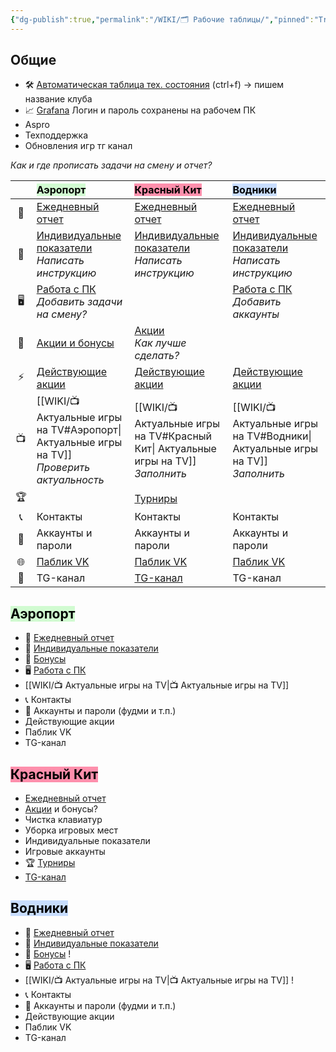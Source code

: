 ```yaml
---
{"dg-publish":true,"permalink":"/WIKI/🗂️ Рабочие таблицы/","pinned":"True"}
---
```


## Общие
- 🛠️ [Автоматическая таблица тех. состояния](https://docs.google.com/spreadsheets/d/1StF6ZvoXltQ4feF64ZpRRpEo7RGWRwR_n_IXNiC0LPI/edit?gid=355896637#gid=355896637) (ctrl+f) -> пишем название клуба
- 📈 [Grafana](http://monitor.colizeumarena.ru:3000/login) Логин и пароль сохранены на рабочем ПК
- Aspro
- Техподдержка
- Обновления игр тг канал

*Как и где прописать задачи на смену и отчет?*

|     | <mark style="background: #BBFABBA6;">**Аэропорт**</mark>                                                                                                                   | <mark style="background: #FF5582A6;">**Красный Кит**</mark>                                                                                                                | <mark style="background: #ADCCFFA6;">**Водники**</mark>                                                                                                                     |
| :-: | :------------------------------------------------------------------------------------------------------------------------------------------------------------------------- | :------------------------------------------------------------------------------------------------------------------------------------------------------------------------- | :-------------------------------------------------------------------------------------------------------------------------------------------------------------------------- |
| 📄  | [Ежедневный отчет](https://docs.google.com/spreadsheets/d/1d1Yrswvjz9XZaicDF7Wb5hF4CZ0zViRS/edit?gid=137669561#gid=137669561)                                              | [Ежедневный отчет](https://docs.google.com/spreadsheets/d/1UZ7DZjnoqPZeTFf2HAemNYcV5qTbaEZp8B7_5R5ZLjc/edit?gid=865010816#gid=865010816)                                   | [Ежедневный отчет](https://docs.google.com/spreadsheets/d/10d9FZT_pKT17wfxNhQRhbcDp16NCGe4-If11dSdMGrI/edit?gid=1786654884#gid=1786654884)                                  |
| 👥  | [Индивидуальные показатели](https://docs.google.com/spreadsheets/d/14FCIqBD7qTqr21XCCX4rd77dgZHLRsnBIMW-u438IMI/edit?gid=597031695#gid=597031695)<br>*Написать инструкцию* | [Индивидуальные показатели](https://docs.google.com/spreadsheets/d/1g14ncqAiLD2d7MeKNIx2aIzhJwynVpA1zcAo55O05EQ/edit?gid=857533446#gid=857533446)<br>*Написать инструкцию* | [Индивидуальные показатели ](https://docs.google.com/spreadsheets/d/1PNC2HNT7UX2kMkxS2Uhm7zwvyxUWYrui5L-3R7uIApE/edit?gid=361751968#gid=361751968)<br>*Написать инструкцию* |
| 🖥️ | [Работа с ПК](https://docs.google.com/spreadsheets/d/1XiFVcC-7lcAApnLc-jUx74Fp4SNHWIIgIrnexGzMj8g/edit?gid=709296972#gid=709296972)<br>*Добавить задачи на смену?*         |                                                                                                                                                                            | [Работа с ПК](https://docs.google.com/spreadsheets/d/1N3Yc_Na6JEh_STYmJujmpNgf2ewxEDlQ0S-NgXC3Nco/edit?gid=709296972#gid=709296972)<br>*Добавить аккаунты*                  |
| 💸  | [Акции и бонусы](https://docs.google.com/spreadsheets/d/14wu2Yjqbb70pyL74_r8KwUfDZ0FWS5L8E8Gtoo5J3Sg/edit?pli=1&gid=1459770033#gid=1459770033)                             | [Акции](https://docs.google.com/spreadsheets/d/1ZxndpHStN2j5oaq0c4aRtZdOIVIlbQqrV8UE570owbM/edit?gid=848212289#gid=848212289)<br>*Как лучше сделать?*                      |                                                                                                                                                                             |
|  ⚡  | [Действующие акции](https://vk.com/@colizeum_aeroport-deistvuuschie-akcii)                                                                                                 | [Действующие акции](https://vk.com/@colizeum_mytishchi-nashi-akcii)                                                                                                        | [Действующие акции](https://vk.com/@colizeum_vodniki-promo)                                                                                                                 |
| 📺  | [[WIKI/📺 Актуальные игры на TV#Аэропорт\| Актуальные игры на TV]]<br>*Проверить актуальность*                                                                                  | [[WIKI/📺 Актуальные игры на TV#Красный Кит\| Актуальные игры на TV]]<br>*Заполнить*                                                                                            | [[WIKI/📺 Актуальные игры на TV#Водники\| Актуальные игры на TV]]<br>*Заполнить*                                                                                                 |
| 🏆  |                                                                                                                                                                            | [Турниры](https://docs.google.com/spreadsheets/d/14YxHbotCRTsZY6p3xLIKVFDdLtbG1c7vw8Pg2BjZSk0/edit?gid=269765567#gid=269765567)                                            |                                                                                                                                                                             |
| 📞  | Контакты                                                                                                                                                                   | Контакты                                                                                                                                                                   | Контакты                                                                                                                                                                    |
| 🔐  | Аккаунты и пароли                                                                                                                                                          | Аккаунты и пароли                                                                                                                                                          | Аккаунты и пароли                                                                                                                                                           |
| 🌐  | [Паблик VK](https://vk.com/colizeum_aeroport)                                                                                                                              | [Паблик VK](https://vk.com/colizeum_mytishchi)                                                                                                                             | [Паблик VK](https://vk.com/colizeum_vodniki)                                                                                                                                |
| 📣  | TG-канал                                                                                                                                                                   | [TG-канал](https://t.me/colizeumkrkit)                                                                                                                                     | TG-канал                                                                                                                                                                    |

## <mark style="background: #BBFABBA6;">Аэропорт</mark>
- 📄 [Ежедневный отчет](https://docs.google.com/spreadsheets/d/1d1Yrswvjz9XZaicDF7Wb5hF4CZ0zViRS/edit?gid=137669561#gid=137669561)
- 👥 [Индивидуальные показатели ](https://docs.google.com/spreadsheets/d/14FCIqBD7qTqr21XCCX4rd77dgZHLRsnBIMW-u438IMI/edit?gid=1413860613#gid=1413860613)
- 💸 [Бонусы](https://docs.google.com/spreadsheets/d/14wu2Yjqbb70pyL74_r8KwUfDZ0FWS5L8E8Gtoo5J3Sg/edit?pli=1&gid=1459770033#gid=1459770033)
- 🖥️ [Работа с ПК](https://docs.google.com/spreadsheets/d/1XiFVcC-7lcAApnLc-jUx74Fp4SNHWIIgIrnexGzMj8g/edit?gid=709296972#gid=709296972) 
- [[WIKI/📺 Актуальные игры на TV\|📺 Актуальные игры на TV]]
- 📞 Контакты
- 🔐 Аккаунты и пароли (фудми и т.п.)
- Действующие акции
- Паблик VK
- TG-канал
## <mark style="background: #FF5582A6;">Красный Кит</mark>
- [Ежедневный отчет](https://docs.google.com/spreadsheets/d/1UZ7DZjnoqPZeTFf2HAemNYcV5qTbaEZp8B7_5R5ZLjc/edit?gid=865010816#gid=865010816)
- [Акции](https://docs.google.com/spreadsheets/d/1ZxndpHStN2j5oaq0c4aRtZdOIVIlbQqrV8UE570owbM/edit?gid=848212289#gid=848212289) и бонусы?
- Чистка клавиатур
- Уборка игровых мест
- Индивидуальные показатели 
- Игровые аккаунты
- 🏆 [Турниры](https://docs.google.com/spreadsheets/d/14YxHbotCRTsZY6p3xLIKVFDdLtbG1c7vw8Pg2BjZSk0/edit?gid=269765567#gid=269765567)
- [TG-канал](https://t.me/colizeumkrkit)
## <mark style="background: #ADCCFFA6;">Водники</mark>
- 📄 [Ежедневный отчет](https://docs.google.com/spreadsheets/d/10d9FZT_pKT17wfxNhQRhbcDp16NCGe4-If11dSdMGrI/edit?gid=1786654884#gid=1786654884)
- 👥 [Индивидуальные показатели ](https://docs.google.com/spreadsheets/d/1PNC2HNT7UX2kMkxS2Uhm7zwvyxUWYrui5L-3R7uIApE/edit?gid=1846721345#gid=1846721345)
- 💸 [Бонусы](https://docs.google.com/spreadsheets/d/14wu2Yjqbb70pyL74_r8KwUfDZ0FWS5L8E8Gtoo5J3Sg/edit?pli=1&gid=1459770033#gid=1459770033) !
- 🖥️ [Работа с ПК](https://docs.google.com/spreadsheets/d/1XiFVcC-7lcAApnLc-jUx74Fp4SNHWIIgIrnexGzMj8g/edit?gid=709296972#gid=709296972) 
- [[WIKI/📺 Актуальные игры на TV\|📺 Актуальные игры на TV]] !
- 📞 Контакты
- 🔐 Аккаунты и пароли (фудми и т.п.)
- Действующие акции
- Паблик VK
- TG-канал
